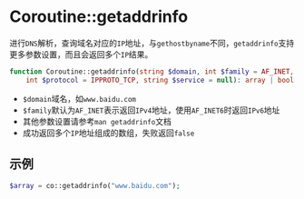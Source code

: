 # Coroutine::getaddrinfo

进行`DNS`解析，查询域名对应的`IP`地址，与`gethostbyname`不同，`getaddrinfo`支持更多参数设置，而且会返回多个`IP`结果。

```php
function Coroutine::getaddrinfo(string $domain, int $family = AF_INET, int $socktype = SOCK_STREAM,
	int $protocol = IPPROTO_TCP, string $service = null): array | bool
```

* `$domain`域名，如`www.baidu.com`
* `$family`默认为`AF_INET`表示返回`IPv4`地址，使用`AF_INET6`时返回`IPv6`地址
* 其他参数设置请参考`man getaddrinfo`文档
* 成功返回多个`IP`地址组成的数组，失败返回`false`

示例
----
```php
$array = co::getaddrinfo("www.baidu.com");
```
